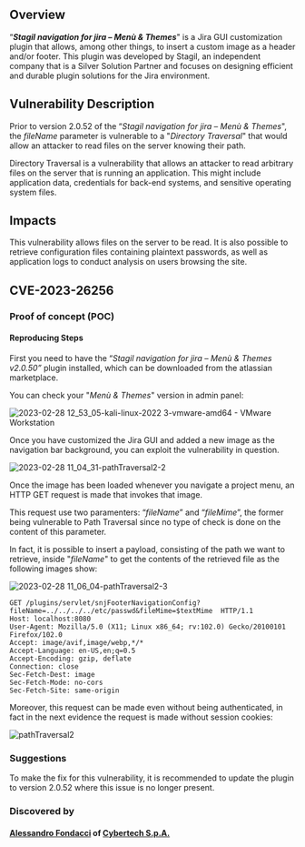 ## Overview
“**_Stagil navigation for jira – Menù & Themes_**" is a Jira GUI customization plugin that allows, among other things, to insert a custom image as a header and/or footer. This plugin was developed by Stagil, an independent company that is a Silver Solution Partner and focuses on designing efficient and durable plugin solutions for the Jira environment.

## Vulnerability Description
Prior to version 2.0.52 of the “_Stagil navigation for jira – Menù & Themes_", the _fileName_ parameter is vulnerable to a "_Directory Traversal_" that would allow an attacker to read files on the server knowing their path.

Directory Traversal is a vulnerability that allows an attacker to read arbitrary files on the server that is running an application. This might include application data, credentials for back-end systems, and sensitive operating system files.

## Impacts
This vulnerability allows files on the server to be read. It is also possible to retrieve configuration files containing plaintext passwords, as well as application logs to conduct analysis on users browsing the site.

## CVE-2023-26256

### Proof of concept (POC)
#### Reproducing Steps
First you need to have the “_Stagil navigation for jira – Menù & Themes v2.0.50”_ plugin installed, which can be downloaded from the atlassian marketplace.

You can check your "_Menù & Themes_" version in admin panel:

![2023-02-28 12_53_05-kali-linux-2022 3-vmware-amd64 - VMware Workstation](https://user-images.githubusercontent.com/126457349/221848954-06c65fb2-56c5-41fa-b842-d8fde5c600e1.jpg)

Once you have customized the Jira GUI and added a new image as the navigation bar background, you can exploit the vulnerability in question.

![2023-02-28 11_04_31-pathTraversal2-2](https://user-images.githubusercontent.com/126457349/221821644-43ab4865-e8cc-4aa2-b1b5-d64e0faef684.jpg)

Once the image has been loaded whenever you navigate a project menu, an HTTP GET request is made that invokes that image.

This request use two paramenters: “_fileName_” and “_fileMime_”, the former being vulnerable to Path Traversal since no type of check is done on the content of this parameter.

In fact, it is possible to insert a payload, consisting of the path we want to retrieve, inside "_fileName_" to get the contents of the retrieved file as the following images show:

![2023-02-28 11_06_04-pathTraversal2-3](https://user-images.githubusercontent.com/126457349/221822008-16a5954e-1336-4901-9443-dadb54a3d718.jpg)

```
GET /plugins/servlet/snjFooterNavigationConfig?fileName=../../../../etc/passwd&fileMime=$textMime  HTTP/1.1
Host: localhost:8080
User-Agent: Mozilla/5.0 (X11; Linux x86_64; rv:102.0) Gecko/20100101 Firefox/102.0
Accept: image/avif,image/webp,*/*
Accept-Language: en-US,en;q=0.5
Accept-Encoding: gzip, deflate
Connection: close
Sec-Fetch-Dest: image
Sec-Fetch-Mode: no-cors
Sec-Fetch-Site: same-origin

```

Moreover, this request can be made even without being authenticated, in fact in the next evidence the request is made without session cookies:

![pathTraversal2](https://user-images.githubusercontent.com/126457349/221822710-80af6ad2-5b5c-4c26-bc98-4929c7c53cab.jpg)

### Suggestions
To make the fix for this vulnerability, it is recommended to update the plugin to version 2.0.52 where this issue is no longer present.

### Discovered by
#### [Alessandro Fondacci](https://www.linkedin.com/in/alessandro-fondacci-326978a1/) of [Cybertech S.p.A.](https://www.cybertech.eu/)
